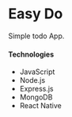 # Easy Do

Simple todo App.

#### Technologies
- JavaScript
- Node.js
- Express.js
- MongoDB
- React Native
